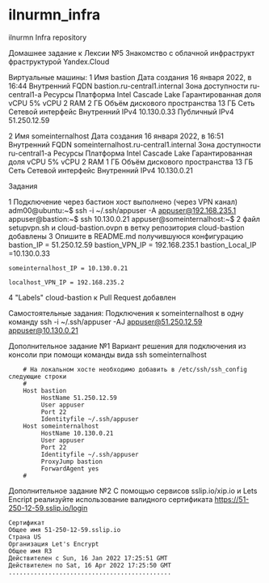 # ilnurmn_infra
ilnurmn Infra repository

Домашнее задание к Лексии №5 
Знакомство с облачной инфраструкт фраструктурой Yandex.Cloud

Виртуальные машины:
  1
    Имя
      bastion
    Дата создания
      16 января 2022, в 16:44
    Внутренний FQDN
      bastion.ru-central1.internal
    Зона доступности
      ru-central1-a
    Ресурсы
    Платформа
      Intel Cascade Lake
    Гарантированная доля vCPU
      5%
    vCPU
      2
    RAM
      2 ГБ
    Объём дискового пространства
      13 ГБ
    Сеть
    Сетевой интерфейс
    Внутренний IPv4
      10.130.0.33
    Публичный IPv4
      51.250.12.59

  2
    Имя
      someinternalhost
    Дата создания
      16 января 2022, в 16:51
    Внутренний FQDN
      someinternalhost.ru-central1.internal
    Зона доступности
      ru-central1-a
    Ресурсы
    Платформа
      Intel Cascade Lake
    Гарантированная доля vCPU
      5%
    vCPU
      2
    RAM
      1 ГБ
    Объём дискового пространства
      13 ГБ
    Сеть
    Сетевой интерфейс
    Внутренний IPv4
      10.130.0.21


      
Задания

  1 Подключение через бастион хост выполнено (через VPN канал)
    adm00@ubuntu:~$ ssh -i ~/.ssh/appuser -A appuser@192.168.235.1
    appuser@bastion:~$ ssh 10.130.0.21
    appuser@someinternalhost:~$
  2 файл setupvpn.sh и cloud-bastion.ovpn в ветку репозитория cloud-bastion добавлены
  3 Опишите в README.md получившуюся конфигурацию
    bastion_IP = 51.250.12.59
    bastion_VPN_IP = 192.168.235.1
    bastion_Local_IP =10.130.0.33
    
    someinternalhost_IP = 10.130.0.21
    
    localhost_VPN_IP = 192.168.235.2
  4 "Labels" cloud-bastion к Pull Request добавлен

Самостоятельные задания:
  Подключения к someinternalhost в одну команду
    ssh -i ~/.ssh/appuser  -AJ appuser@51.250.12.59 appuser@10.130.0.21

  Дополнительное задание №1
    Вариант решения для подключения из консоли при помощи команды вида 
      ssh someinternalhost

        # На локальном хосте необходимо добавить в /etc/ssh/ssh_config следующие строки
        #
        Host bastion
             HostName 51.250.12.59
             User appuser
             Port 22
             Identityfile ~/.ssh/appuser
        Host someinternalhost
             HostName 10.130.0.21
             User appuser
             Port 22
             Identityfile ~/.ssh/appuser
             ProxyJump bastion
             ForwardAgent yes
        #
  Дополнительное задание №2
    С помощью сервисов sslip.io/xip.io и Lets Encript реализуйте использование валидного сертификата 
      https://51-250-12-59.sslip.io/login
	
	Сертификат
	Общее имя 51-250-12-59.sslip.io
	Страна US
	Организация Let's Encrypt
	Общее имя R3
	Действителен с Sun, 16 Jan 2022 17:25:51 GMT
	Действителен по Sat, 16 Apr 2022 17:25:50 GMT
	.............................................



